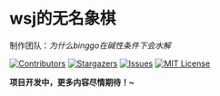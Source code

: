
# wsj的无名象棋

制作团队：*为什么binggo在碱性条件下会水解*

<!-- PROJECT SHIELDS -->
[![Contributors][contributors-shield]][contributors-url]
[![Stargazers][stars-shield]][stars-url]
[![Issues][issues-shield]][issues-url]
[![MIT License][license-shield]][license-url]


<!-- links -->
[your-project-path]:https://gitee.com/thewindbell07/Liang/
[contributors-shield]: https://img.shields.io/github/contributors/windbell0711/Liang
[contributors-url]: https://github.com/shaojintian/Best_README_template/graphs/contributors
[forks-shield]: https://img.shields.io/github/forks/windbell0711/Liang
[forks-url]: https://github.com/shaojintian/Best_README_template/network/members
[stars-shield]: https://img.shields.io/github/stars/windbell0711/Liang?style=square
[stars-url]: https://github.com/shaojintian/Best_README_template/stargazers
[issues-shield]: https://img.shields.io/github/issues/windbell0711/Liang
[issues-url]: https://img.shields.io/github/issues/windbell0711/Liang
[license-shield]: https://img.shields.io/github/license/windbell0711/Liang
[license-url]: https://github.com/shaojintian/Best_README_template/blob/master/LICENSE.txt

**项目开发中，更多内容尽情期待！~**